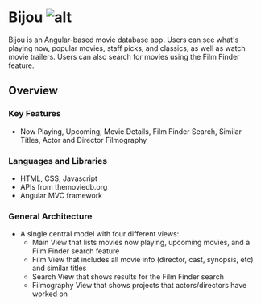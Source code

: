 
# Bijou ![alt](https://travis-ci.org/kyleholliday/Bijou.svg?branch=master)
Bijou is an Angular-based movie database app. Users can see what's playing now, popular movies, staff picks, and classics, as well as watch movie trailers. Users can also search for movies using the Film Finder feature.

## Overview

### Key Features
- Now Playing, Upcoming, Movie Details, Film Finder Search, Similar Titles, Actor and Director Filmography

### Languages and Libraries
- HTML, CSS, Javascript
- APIs from themoviedb.org
- Angular MVC framework

### General Architecture
- A single central model with four different views:
  - Main View that lists movies now playing, upcoming movies, and a Film Finder search feature
  - Film View that includes all movie info (director, cast, synopsis, etc) and similar titles
  - Search View that shows results for the Film Finder search
  - Filmography View that shows projects that actors/directors have worked on
